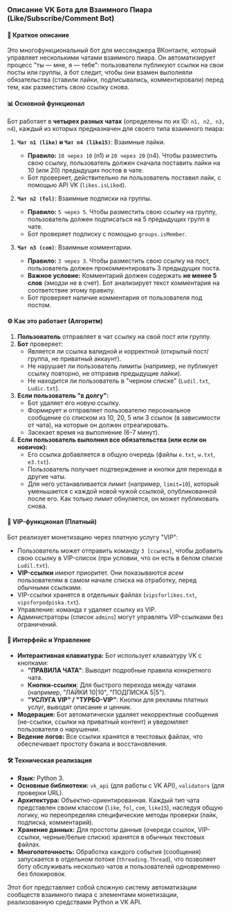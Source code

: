 ### Описание VK Бота для Взаимного Пиара (Like/Subscribe/Comment Bot)

#### 🎯 Краткое описание

Это многофункциональный бот для мессенджера ВКонтакте, который управляет несколькими чатами взаимного пиара. Он автоматизирует процесс "ты — мне, я — тебе": пользователи публикуют ссылки на свои посты или группы, а бот следит, чтобы они взамен выполняли обязательства (ставили лайки, подписывались, комментировали) перед тем, как разместить свою ссылку снова.

#### 📊 Основной функционал

Бот работает в **четырех разных чатах** (определены по их ID: `n1, n2, n3, n4`), каждый из которых предназначен для своего типа взаимного пиара:

1.  **`Чат n1 (like)` и `Чат n4 (like15)`**: Взаимные лайки.
    *   **Правило:** `10 через 10` (n1) и `20 через 20` (n4). Чтобы разместить свою ссылку, пользователь должен сначала поставить лайки на 10 (или 20) предыдущих постов в чате.
    *   Бот проверяет, действительно ли пользователь поставил лайк, с помощью API VK (`likes.isLiked`).

2.  **`Чат n2 (fol)`**: Взаимные подписки на группы.
    *   **Правило:** `5 через 5`. Чтобы разместить свою ссылку на группу, пользователь должен подписаться на 5 предыдущих групп в чате.
    *   Бот проверяет подписку с помощью `groups.isMember`.

3.  **`Чат n3 (com)`**: Взаимные комментарии.
    *   **Правило:** `3 через 3`. Чтобы разместить свою ссылку на пост, пользователь должен прокомментировать 3 предыдущих поста.
    *   **Важное условие:** Комментарий должен содержать **не менее 5 слов** (эмодзи не в счет). Бот анализирует текст комментария на соответствие этому правилу.
    *   Бот проверяет наличие комментария от пользователя под постом.

#### ⚙️ Как это работает (Алгоритм)

1.  **Пользователь** отправляет в чат ссылку на свой пост или группу.
2.  **Бот** проверяет:
    *   Является ли ссылка валидной и корректной (открытый пост/группа, не приватный аккаунт).
    *   Не нарушает ли пользователь лимиты (например, не публикует ссылку повторно, не отправив предыдущие лайки).
    *   Не находится ли пользователь в "черном списке" (`Ludil.txt`, `Ludic.txt`).
3.  **Если пользователь "в долгу":**
    *   Бот удаляет его новую ссылку.
    *   Формирует и отправляет пользователю персональное сообщение со списком из 10, 20, 5 или 3 ссылок (в зависимости от чата), на которые он должен отреагировать.
    *   Засекает время на выполнение (6-7 минут).
4.  **Если пользователь выполнил все обязательства (или если он новичок):**
    *   Его ссылка добавляется в общую очередь (файлы `e.txt`, `w.txt`, `e3.txt`).
    *   Пользователь получает подтверждение и кнопки для перехода в другие чаты.
    *   Для него устанавливается лимит (например, `limit=10`), который уменьшается с каждой новой чужой ссылкой, опубликованной после его. Как только лимит обнуляется, он может публиковать снова.

#### 👑 VIP-функционал (Платный)

Бот реализует монетизацию через платную услугу "VIP":

*   Пользователь может отправить команду `З [ссылка]`, чтобы добавить свою ссылку в VIP-список (при условии, что он есть в белом списке `Ludil.txt`).
*   **VIP-ссылки** имеют приоритет. Они показываются *всем* пользователям в самом начале списка на отработку, перед обычными ссылками.
*   VIP-ссылки хранятся в отдельных файлах (`vipsforlikes.txt`, `vipsforpodpiska.txt`).
*   Управление: команда `У` удаляет ссылку из VIP.
*   Администраторы (список `admins`) могут управлять VIP-ссылками без ограничений.

#### 🎨 Интерфейс и Управление

*   **Интерактивная клавиатура:** Бот использует клавиатуру VK с кнопками:
    *   **"ПРАВИЛА ЧАТА"**: Выводит подробные правила конкретного чата.
    *   **Кнопки-ссылки**: Для быстрого перехода между чатами (например, "ЛАЙКИ 10|10", "ПОДПИСКА 5|5").
    *   **"УСЛУГА VIP" / "ТУРБО-VIP"**: Кнопки для рекламы платных услуг, выводят описание и ценник.
*   **Модерация:** Бот автоматически удаляет некорректные сообщения (не-ссылки, ссылки на приватный контент) и уведомляет пользователя о нарушении.
*   **Ведение логов:** Все ссылки хранятся в текстовых файлах, что обеспечивает простоту бэкапа и восстановления.

#### 🛠 Техническая реализация

*   **Язык:** Python 3.
*   **Основные библиотеки:** `vk_api` (для работы с VK API), `validators` (для проверки URL).
*   **Архитектура:** Объектно-ориентированная. Каждый тип чата представлен своим классом (`like`, `fol`, `com`, `like15`), наследуя общую логику, но переопределяя специфические методы проверки (лайк, подписка, комментарий).
*   **Хранение данных:** Для простоты данные (очереди ссылок, VIP-ссылки, черные/белые списки) хранятся в обычных текстовых файлах.
*   **Многопоточность:** Обработка каждого события (сообщения) запускается в отдельном потоке (`threading.Thread`), что позволяет боту обслуживать несколько чатов и пользователей одновременно без блокировок.



Этот бот представляет собой сложную систему автоматизации сообществ взаимного пиара с элементами монетизации, реализованную средствами Python и VK API.
